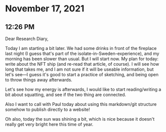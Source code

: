 # November 17, 2021

## 12:26 PM

Dear Research Diary,

Today I am starting a bit later. We had some drinks in front of the fireplace last night (I guess that's part of the isolate-in-Sweden-experience), and my morning has been slower than usual. But I will start now. My plan for today: write about the NFT ship (and re-read that article, of course). I will see how long that takes me, and I am not sure if it will be useable information, but let's see—I guess it's good to start a practice of sketching, and being open to throw things away afterwards.

Let's see how my energy is afterwards, I would like to start reading/writing a bit about squatting, and see if the two thing are connected.

Also I want to call with Paul today about using this markdown/git structure somehow to publish directly to a website!

Oh also, today the sun was shining a bit, which is nice because it doesn't really get very bright here this time of year.

